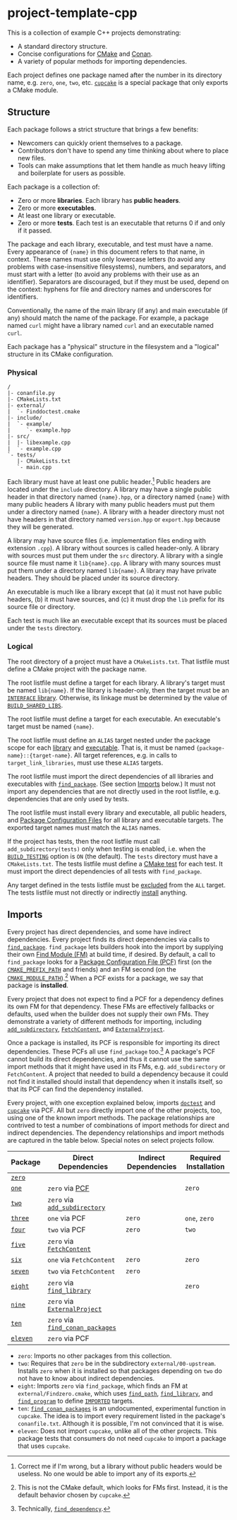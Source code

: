 # project-template-cpp

This is a collection of example C++ projects demonstrating:

- A standard directory structure.
- Concise configurations for [CMake] and [Conan].
- A variety of popular methods for importing dependencies.

[CMake]: https://cmake.org/cmake/help/latest/manual/cmake.1.html
[Conan]: https://docs.conan.io/

Each project defines one package named after the number in its directory name,
e.g. `zero`, `one`, `two`, etc.
[`cupcake`](./cupcake) is a special package that only exports a CMake module.


## Structure

Each package follows a strict structure that brings a few benefits:

- Newcomers can quickly orient themselves to a package.
- Contributors don't have to spend any time thinking about where to place new
    files.
- Tools can make assumptions that let them handle as much heavy lifting and
    boilerplate for users as possible.

Each package is a collection of:

- Zero or more **libraries**. Each library has **public headers**.
- Zero or more **executables**.
- At least one library or executable.
- Zero or more **tests**.
    Each test is an executable that returns 0 if and only if it passed.

The package and each library, executable, and test must have a name.
Every appearance of `{name}` in this document refers to that name, in context.
These names must use only lowercase letters
(to avoid any problems with case-insensitive filesystems),
numbers, and separators,
and must start with a letter
(to avoid any problems with their use as an identifier).
Separators are discouraged,
but if they must be used, depend on the context:
hyphens for file and directory names and underscores for identifiers.

Conventionally, the name of the main library (if any) and main executable (if
any) should match the name of the package.
For example, a package named `curl` might have a library named `curl` and an
executable named `curl`.

Each package has a "physical" structure in the filesystem
and a "logical" structure in its CMake configuration.


### Physical

```
/
|- conanfile.py
|- CMakeLists.txt
|- external/
|  `- Finddoctest.cmake
|- include/
|  `- example/
|     `- example.hpp
|- src/
|  |- libexample.cpp
|  `- example.cpp
`- tests/
   |- CMakeLists.txt
   `- main.cpp
```

Each library must have at least one public header.[^1]
Public headers are located under the `include` directory.
A library may have a single public header in that directory named `{name}.hpp`,
or a directory named `{name}` with many public headers
A library with many public headers must put them under a directory named
`{name}`.
A library with a header directory must not have headers in that directory
named `version.hpp` or `export.hpp` because they will be generated.

A library may have source files (i.e. implementation files ending with
extension `.cpp`).
A library without sources is called header-only.
A library with sources must put them under the `src` directory.
A library with a single source file must name it `lib{name}.cpp`.
A library with many sources must put them under a directory named `lib{name}`.
A library may have private headers.
They should be placed under its source directory.

An executable is much like a library except that
(a) it must not have public headers,
(b) it must have sources,
and (c) it must drop the `lib` prefix for its source file or directory.

Each test is much like an executable except that
its sources must be placed under the `tests` directory.


### Logical

The root directory of a project must have a `CMakeLists.txt`.
That listfile must define a CMake project with the package name.

The root listfile must define a target for each library.
A library's target must be named `lib{name}`.
If the library is header-only, then the target must be an
[`INTERFACE` library][2].
Otherwise, its linkage must be determined by the value of
[`BUILD_SHARED_LIBS`].

The root listfile must define a target for each executable.
An executable's target must be named `{name}`.

The root listfile must define an `ALIAS` target
nested under the package scope
for each [library][3] and [executable][4].
That is, it must be named `{package-name}::{target-name}`.
All target references, e.g. in calls to `target_link_libraries`,
must use these `ALIAS` targets.

The root listfile must import the direct dependencies of all libraries and
executables with [`find_package`].
(See section [Imports](#imports) below.)
It must not import any dependencies that are not directly used in the root
listfile, e.g. dependencies that are only used by tests.

The root listfile must install every library and executable,
all public headers,
and [Package Configuration Files][PCF] for all library and executable targets.
The exported target names must match the `ALIAS` names.

If the project has tests,
then the root listfile must call `add_subdirectory(tests)` only when testing
is enabled, i.e. when the [`BUILD_TESTING`] option is `ON` (the default).
The `tests` directory must have a `CMakeLists.txt`.
The tests listfile must define a [CMake test][5] for each test.
It must import the direct dependencies of all tests with `find_package`.

Any target defined in the tests listfile must be
[excluded][`EXCLUDE_FROM_ALL`] from the `ALL` target.
The tests listfile must not directly or indirectly
[install][`install`] anything.


## Imports

Every project has direct dependencies,
and some have indirect dependencies.
Every project finds its direct dependencies via calls to [`find_package`].
`find_package` lets builders hook into the import
by supplying their own [Find Module (FM)][FM] at build time, if desired.
By default, a call to `find_package` looks for
a [Package Configuration File (PCF)][PCF] first
(on the [`CMAKE_PREFIX_PATH`] and friends)
and an FM second (on the [`CMAKE_MODULE_PATH`]).[^2]
When a PCF exists for a package, we say that package is **installed**.

Every project that does not expect to find a PCF for a dependency 
defines its own FM for that dependency.
These FMs are effectively fallbacks or defaults,
used when the builder does not supply their own FMs.
They demonstrate a variety of different methods for importing,
including [`add_subdirectory`], [`FetchContent`], and [`ExternalProject`].

Once a package is installed,
its PCF is responsible for importing its direct dependencies.
These PCFs all use `find_package` too.[^3]
A package's PCF cannot build its direct dependencies,
and thus it cannot use the same import methods
that it might have used in its FMs,
e.g. `add_subdirectory` or `FetchContent`.
A project that needed to build a dependency
because it could not find it installed
should install that dependency when it installs itself,
so that its PCF can find the dependency installed.

Every project,
with one exception explained below,
imports [`doctest`] and [`cupcake`](./cupcake) via PCF.
All but `zero` directly import one of the other projects, too,
using one of the known import methods.
The package relationships are contrived to test a number of combinations of
import methods for direct and indirect dependencies.
The dependency relationships and import methods are captured in the table
below.
Special notes on select projects follow.

Package | Direct Dependencies | Indirect Dependencies | Required Installation
---|---|---|---
[`zero`](./00-upstream) |
[`one`](./01-find-package) | `zero` via [PCF] | | `zero` |
[`two`](./02-add-subdirectory) | `zero` via [`add_subdirectory`] |
[`three`](./03-fp-fp) | `one` via PCF | `zero` | `one`, `zero` |
[`four`](./04-as-fp) | `two` via PCF | `zero` | `two` |
[`five`](./05-fetch-content) | `zero` via [`FetchContent`] |
[`six`](./06-fp-fc) | `one` via `FetchContent` | `zero` | `zero` |
[`seven`](./07-as-fc) | `two` via `FetchContent` | `zero` |
[`eight`](./08-find-module) | `zero` via [`find_library`] | | `zero` |
[`nine`](./09-external-project) | `zero` via [`ExternalProject`] |
[`ten`](./10-conan) | `zero` via [`find_conan_packages`] |
[`eleven`](./11-no-cupcake) | `zero` via PCF |

- `zero`: Imports no other packages from this collection.
- `two`:
    Requires that `zero` be in the subdirectory `external/00-upstream`.
    Installs `zero` when it is installed so that packages depending on `two`
    do not have to know about indirect dependencies.
- `eight`: Imports `zero` via `find_package`,
    which finds an FM at `external/Findzero.cmake`,
    which uses [`find_path`], [`find_library`], and [`find_program`]
    to define [`IMPORTED`] targets.
- `ten`: [`find_conan_packages`] is an undocumented, experimental function in
    `cupcake`.
    The idea is to import every requirement listed in the package's
    `conanfile.txt`.
    Although it is possible, I'm not convinced that it is wise.
- `eleven`: Does not import `cupcake`, unlike all of the other projects.
    This package tests that consumers do not need `cupcake` to import
    a package that uses `cupcake`.

[^1]: Correct me if I'm wrong, but a library without public headers would be
  useless. No one would be able to import any of its exports.
[^2]: This is not the CMake default, which looks for FMs first.
Instead, it is the default behavior chosen by `cupcake`.
[^3]: Technically, [`find_dependency`].
[^4]: The abbreviations in directory names indicate the import methods used,
  and their order: `fp` = [`find_package`], `as` = [`add_subdirectory`],
  `fc` = [`FetchContent`].

[`doctest`]: https://github.com/doctest/doctest
[`find_package`]: https://cmake.org/cmake/help/latest/command/find_package.html
[`find_dependency`]: https://cmake.org/cmake/help/latest/module/CMakeFindDependencyMacro.html
[`add_subdirectory`]: https://cmake.org/cmake/help/latest/command/add_subdirectory.html
[`FetchContent`]: https://cmake.org/cmake/help/latest/module/FetchContent.html
[`ExternalProject`]: https://cmake.org/cmake/help/latest/module/ExternalProject.html
[`CMAKE_PREFIX_PATH`]: https://cmake.org/cmake/help/latest/variable/CMAKE_PREFIX_PATH.html
[`CMAKE_MODULE_PATH`]: https://cmake.org/cmake/help/latest/variable/CMAKE_MODULE_PATH.html
[`CMAKE_INSTALL_PREFIX`]: https://cmake.org/cmake/help/latest/variable/CMAKE_INSTALL_PREFIX.html
[`CMAKE_SYSTEM_PREFIX_PATH`]: https://cmake.org/cmake/help/latest/variable/CMAKE_SYSTEM_PREFIX_PATH.html
[`CMAKE_TOOLCHAIN_FILE`]: https://cmake.org/cmake/help/latest/variable/CMAKE_TOOLCHAIN_FILE.html
[`BUILD_SHARED_LIBS`]: https://cmake.org/cmake/help/latest/variable/BUILD_SHARED_LIBS.html
[`BUILD_TESTING`]: https://cmake.org/cmake/help/latest/module/CTest.html
[`EXCLUDE_FROM_ALL`]:https://cmake.org/cmake/help/latest/prop_tgt/EXCLUDE_FROM_ALL.html
[PCF]: https://cmake.org/cmake/help/latest/manual/cmake-packages.7.html#config-file-packages
[FM]: https://cmake.org/cmake/help/latest/manual/cmake-packages.7.html#find-module-packages
[`find_path`]: https://cmake.org/cmake/help/latest/command/find_path.html
[`find_library`]: https://cmake.org/cmake/help/latest/command/find_library.html
[`find_program`]: https://cmake.org/cmake/help/latest/command/find_program.html
[`IMPORTED`]: https://cmake.org/cmake/help/latest/guide/importing-exporting/index.html#importing-targets
[`find_conan_packages`]: ./cupcake/cmake/cupcake_find_conan_packages.cmake
[`install`]: https://cmake.org/cmake/help/latest/command/install.html

[1]: https://cmake.org/cmake/help/latest/manual/cmake-toolchains.7.html
[2]: https://cmake.org/cmake/help/latest/command/add_library.html#interface-libraries
[3]: https://cmake.org/cmake/help/latest/command/add_library.html#alias-libraries
[4]: https://cmake.org/cmake/help/latest/command/add_executable.html#alias-executables
[5]: https://cmake.org/cmake/help/latest/command/add_test.html
